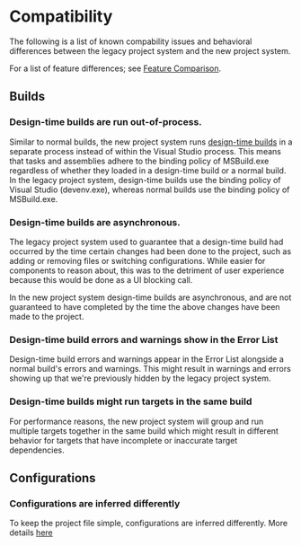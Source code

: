 # Compatibility

The following is a list of known compability issues and behavioral differences between the legacy project system and the new project system.

For a list of feature differences; see [Feature Comparison](feature-comparison.md).

## Builds

### Design-time builds are run out-of-process.
Similar to normal builds, the new project system runs [design-time builds](design-time-builds.md) in a separate process instead of within the Visual Studio process. This means that tasks and assemblies adhere to the binding policy of MSBuild.exe regardless of whether they loaded in a design-time build or a normal build. In the legacy project system, design-time builds use the binding policy of Visual Studio (devenv.exe), whereas normal builds use the binding policy of MSBuild.exe.

### Design-time builds are asynchronous.
The legacy project system used to guarantee that a design-time build had occurred by the time certain changes had been done to the project, such as adding or removing files or switching configurations. While easier for components to reason about, this was to the detriment of user experience because this would be done as a UI blocking call.

In the new project system design-time builds are asynchronous, and are not guaranteed to have completed by the time the above changes have been made to the project.

### Design-time build errors and warnings show in the Error List
Design-time build errors and warnings appear in the Error List alongside a normal build's errors and warnings. This might result in warnings and errors showing up that we're previously hidden by the legacy project system.

### Design-time builds might run targets in the same build
For performance reasons, the new project system will group and run multiple targets together in the same build which might result in different behavior for targets that have incomplete or inaccurate target dependencies.

## Configurations

### Configurations are inferred differently
To keep the project file simple, configurations are inferred differently. More details [here](configurations.md)
